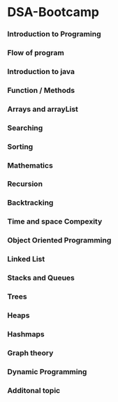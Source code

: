# DSA-Bootcamp
### Introduction to Programing
### Flow of program
### Introduction to java
### Function / Methods
### Arrays and arrayList
### Searching
### Sorting
###  Mathematics
### Recursion
### Backtracking
### Time and space Compexity
### Object Oriented Programming
### Linked List
### Stacks and Queues
### Trees
### Heaps
### Hashmaps
### Graph theory
### Dynamic Programming
### Additonal topic
